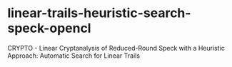 # linear-trails-heuristic-search-speck-opencl
CRYPTO - Linear Cryptanalysis of Reduced-Round Speck with a Heuristic Approach: Automatic Search for Linear Trails
